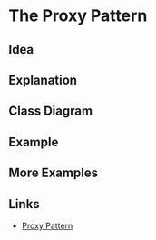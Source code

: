# The Proxy Pattern

## Idea 

## Explanation

## Class Diagram

## Example

## More Examples

## Links

* [Proxy Pattern](https://en.wikipedia.org/wiki/Proxy_pattern)